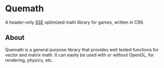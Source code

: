 #  Quemath
A header-only [SSE](https://en.wikipedia.org/wiki/SSE) optimized math library for games, written in C99.

## About
Quemath is a general purpose library that provides well tested functions for vector and matrix math. It can easily be used with or without OpenGL, for rendering, physics, etc.
